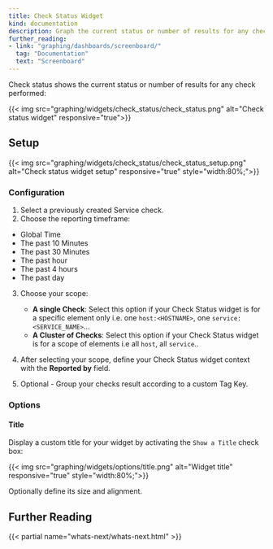 ```yaml
---
title: Check Status Widget
kind: documentation
description: Graph the current status or number of results for any check performed.
further_reading:
- link: "graphing/dashboards/screenboard/"
  tag: "Documentation"
  text: "Screenboard"
---
```


Check status shows the current status or number of results for any check performed:

{{< img src="graphing/widgets/check_status/check_status.png" alt="Check status widget" responsive="true">}}

## Setup

{{< img src="graphing/widgets/check_status/check_status_setup.png" alt="Check status widget setup" responsive="true" style="width:80%;">}}

### Configuration

1. Select a previously created Service check.
2. Choose the reporting timeframe:
  * Global Time
  * The past 10 Minutes
  * The past 30 Minutes
  * The past hour
  * The past 4 hours
  * The past day
3. Choose your scope:
    * **A single Check**: Select this option if your Check Status widget is for a specific element only i.e. one `host:<HOSTNAME>`, one `service:<SERVICE_NAME>`...
    * **A Cluster of Checks**: Select this option if your Check Status widget is for a scope of elements i.e all `host`, all `service`..
    
4. After selecting your scope, define your Check Status widget context with the **Reported by** field.
5. Optional - Group your checks result according to a custom Tag Key.

### Options
#### Title

Display a custom title for your widget by activating the `Show a Title` check box:

{{< img src="graphing/widgets/options/title.png" alt="Widget title" responsive="true" style="width:80%;">}}

Optionally define its size and alignment.

## Further Reading

{{< partial name="whats-next/whats-next.html" >}}
